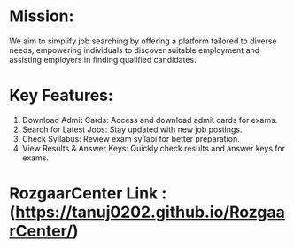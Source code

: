 # Mission:
We aim to simplify job searching by offering a platform tailored to diverse needs, empowering individuals to discover suitable employment and assisting employers in finding qualified candidates.

# Key Features:
1. Download Admit Cards: Access and download admit cards for exams.
2. Search for Latest Jobs: Stay updated with new job postings.
3. Check Syllabus: Review exam syllabi for better preparation.
4. View Results & Answer Keys: Quickly check results and answer keys for exams.

# RozgaarCenter Link : (https://tanuj0202.github.io/RozgaarCenter/)